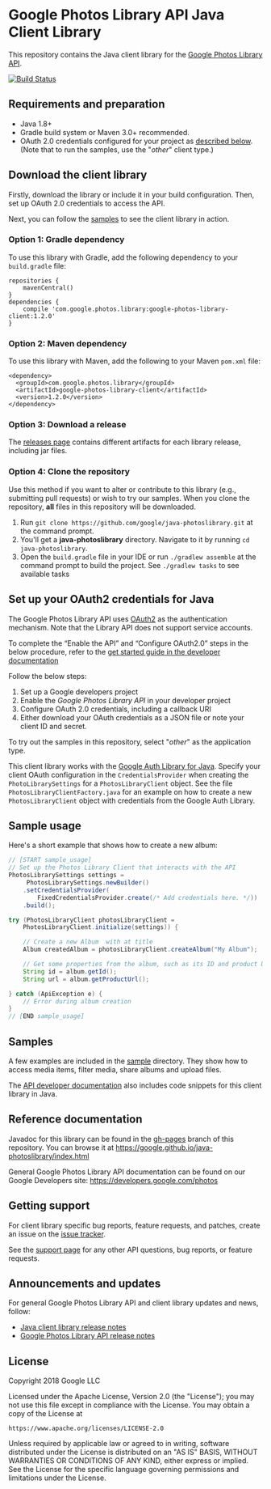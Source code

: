 # Google Photos Library API Java Client Library

This repository contains the Java client library for the [Google Photos Library API](https://developers.google.com/photos).

[![Build Status](https://travis-ci.org/google/java-photoslibrary.svg?branch=master)](https://travis-ci.org/google/java-photoslibrary)

## Requirements and preparation

* Java 1.8+
* Gradle build system or Maven 3.0+ recommended.
* OAuth 2.0 credentials configured for your project as [described below](#set-up-your-oauth2-credentials-for-java). (Note that to run the samples, use the "*other*" client type.)

## Download the client library

Firstly, download the library or include it in your build configuration. Then, set up OAuth 2.0 credentials to access the API.

Next, you can follow the [samples](sample/) to see the client library in action.

### Option 1: Gradle dependency
To use this library with Gradle, add the following dependency to your `build.gradle` file:
```
repositories {
    mavenCentral()
}
dependencies {
    compile 'com.google.photos.library:google-photos-library-client:1.2.0'
}
```

### Option 2: Maven dependency
To use this library with Maven, add the following to your Maven `pom.xml` file:
```
<dependency>
  <groupId>com.google.photos.library</groupId>
  <artifactId>google-photos-library-client</artifactId>
  <version>1.2.0</version>
</dependency>
```

### Option 3: Download a release
The [releases page](https://github.com/google/java-photoslibrary/releases) contains different artifacts for each library release, including jar files.

### Option 4: Clone the repository

Use this method if you want to alter or contribute to this library (e.g., submitting pull requests) or wish to try our samples. When you clone the repository,  **all** files in this repository will be downloaded.

1. Run `git clone https://github.com/google/java-photoslibrary.git` at
   the command prompt.
2. You'll get a **java-photoslibrary** directory. Navigate to it by running
    `cd java-photoslibrary`.
3. Open the `build.gradle` file in your IDE or run `./gradlew assemble` at the
   command prompt to build the project. See `./gradlew tasks` to see available tasks

## Set up your OAuth2 credentials for Java

The Google Photos Library API uses [OAuth2](https://oauth.net/2/) as the
authentication mechanism. Note that the Library API does not support service accounts.

To complete the “Enable the API” and “Configure OAuth2.0” steps in the below procedure, refer to the [get started guide in the developer documentation](https://developers.google.com/photos/library/guides/)

Follow the below steps:
1. Set up a Google developers project
1. Enable the *Google Photos Library API* in your developer project
1. Configure OAuth 2.0 credentials, including a callback URI
1. Either download your OAuth credentials as a JSON file or note your client ID and secret.

To try out the samples in this repository, select "*other*" as the application type.

This client library works with the [Google Auth Library for Java](https://github.com/google/google-auth-library-java).
Specify your client OAuth configuration in the `CredentialsProvider` when creating the `PhotoLibrarySettings` for a `PhotosLibraryClient` object.
See the file `PhotosLibraryClientFactory.java` for an example on how to create
a new `PhotosLibraryClient` object with credentials from the Google Auth Library.

## Sample usage

Here's a short example that shows how to create a new album:

```java
// [START sample_usage]
// Set up the Photos Library Client that interacts with the API
PhotosLibrarySettings settings =
     PhotosLibrarySettings.newBuilder()
    .setCredentialsProvider(
        FixedCredentialsProvider.create(/* Add credentials here. */)) 
    .build();

try (PhotosLibraryClient photosLibraryClient =
    PhotosLibraryClient.initialize(settings)) {

    // Create a new Album  with at title
    Album createdAlbum = photosLibraryClient.createAlbum("My Album");

    // Get some properties from the album, such as its ID and product URL
    String id = album.getId();
    String url = album.getProductUrl();

} catch (ApiException e) {
    // Error during album creation
}
// [END sample_usage]
```

## Samples

 A few examples are included in the [sample](sample/) directory. They show how
 to access media items, filter media, share albums and upload files.

The [API developer documentation](https://developers.google.com/photos) also includes
code snippets for this client library in Java.

## Reference documentation

Javadoc for this library can be found in the [gh-pages](https://github.com/google/java-photoslibrary/tree/gh-pages) branch of this repository.
You can browse it at https://google.github.io/java-photoslibrary/index.html

General Google Photos Library API documentation can be found on our Google Developers
site: https://developers.google.com/photos

## Getting support

For client library specific bug reports, feature requests, and patches,
create an issue on the [issue
tracker](https://github.com/google/java-photoslibrary/issues).

See the [support page](https://developers.google.com/photos/library/support/how-to-get-help)
for any other API questions, bug reports, or feature requests.

## Announcements and updates

For general Google Photos Library API and client library updates and news, follow:

* [Java client library release notes](https://github.com/google/java-photoslibrary/releases)
* [Google Photos Library API release notes](https://developers.google.com/photos/library/support/release-notes)

## License

Copyright 2018 Google LLC

Licensed under the Apache License, Version 2.0 (the "License");
you may not use this file except in compliance with the License.
You may obtain a copy of the License at

    https://www.apache.org/licenses/LICENSE-2.0

Unless required by applicable law or agreed to in writing, software
distributed under the License is distributed on an "AS IS" BASIS,
WITHOUT WARRANTIES OR CONDITIONS OF ANY KIND, either express or implied.
See the License for the specific language governing permissions and
limitations under the License.
